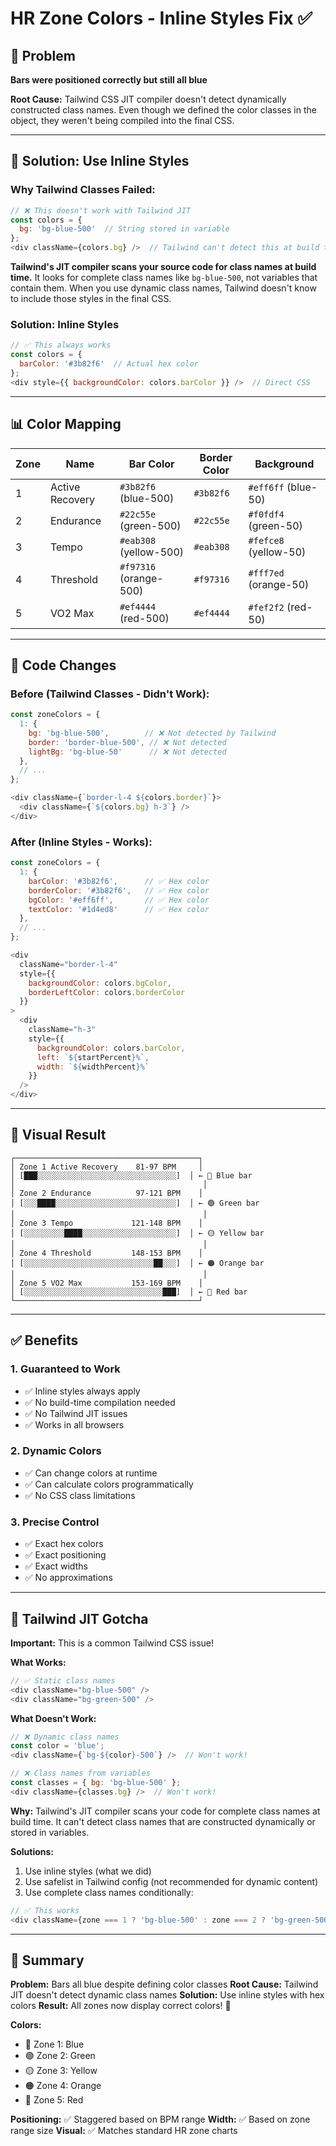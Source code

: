 # HR Zone Colors - Inline Styles Fix ✅

## 🐛 Problem

**Bars were positioned correctly but still all blue**

**Root Cause:** Tailwind CSS JIT compiler doesn't detect dynamically constructed class names. Even though we defined the color classes in the object, they weren't being compiled into the final CSS.

---

## 🔧 Solution: Use Inline Styles

### **Why Tailwind Classes Failed:**

```javascript
// ❌ This doesn't work with Tailwind JIT
const colors = {
  bg: 'bg-blue-500'  // String stored in variable
};
<div className={colors.bg} />  // Tailwind can't detect this at build time
```

**Tailwind's JIT compiler scans your source code for class names at build time.** It looks for complete class names like `bg-blue-500`, not variables that contain them. When you use dynamic class names, Tailwind doesn't know to include those styles in the final CSS.

### **Solution: Inline Styles**

```javascript
// ✅ This always works
const colors = {
  barColor: '#3b82f6'  // Actual hex color
};
<div style={{ backgroundColor: colors.barColor }} />  // Direct CSS
```

---

## 📊 Color Mapping

| Zone | Name | Bar Color | Border Color | Background |
|------|------|-----------|--------------|------------|
| 1 | Active Recovery | `#3b82f6` (blue-500) | `#3b82f6` | `#eff6ff` (blue-50) |
| 2 | Endurance | `#22c55e` (green-500) | `#22c55e` | `#f0fdf4` (green-50) |
| 3 | Tempo | `#eab308` (yellow-500) | `#eab308` | `#fefce8` (yellow-50) |
| 4 | Threshold | `#f97316` (orange-500) | `#f97316` | `#fff7ed` (orange-50) |
| 5 | VO2 Max | `#ef4444` (red-500) | `#ef4444` | `#fef2f2` (red-50) |

---

## 🔧 Code Changes

### **Before (Tailwind Classes - Didn't Work):**

```javascript
const zoneColors = {
  1: { 
    bg: 'bg-blue-500',        // ❌ Not detected by Tailwind
    border: 'border-blue-500', // ❌ Not detected
    lightBg: 'bg-blue-50'      // ❌ Not detected
  },
  // ...
};

<div className={`border-l-4 ${colors.border}`}>
  <div className={`${colors.bg} h-3`} />
</div>
```

### **After (Inline Styles - Works):**

```javascript
const zoneColors = {
  1: { 
    barColor: '#3b82f6',      // ✅ Hex color
    borderColor: '#3b82f6',   // ✅ Hex color
    bgColor: '#eff6ff',       // ✅ Hex color
    textColor: '#1d4ed8'      // ✅ Hex color
  },
  // ...
};

<div 
  className="border-l-4"
  style={{ 
    backgroundColor: colors.bgColor,
    borderLeftColor: colors.borderColor
  }}
>
  <div 
    className="h-3"
    style={{ 
      backgroundColor: colors.barColor,
      left: `${startPercent}%`,
      width: `${widthPercent}%`
    }}
  />
</div>
```

---

## 🎨 Visual Result

```
┌─────────────────────────────────────────┐
│ Zone 1 Active Recovery    81-97 BPM     │
│ [███░░░░░░░░░░░░░░░░░░░░░░░░░░░░░░░]  │ ← 🔵 Blue bar
│                                          │
│ Zone 2 Endurance          97-121 BPM    │
│ [░░░████░░░░░░░░░░░░░░░░░░░░░░░░░░░]  │ ← 🟢 Green bar
│                                          │
│ Zone 3 Tempo             121-148 BPM    │
│ [░░░░░░░░░████░░░░░░░░░░░░░░░░░░░░░]  │ ← 🟡 Yellow bar
│                                          │
│ Zone 4 Threshold         148-153 BPM    │
│ [░░░░░░░░░░░░░░░░░░░░░░░░░░░░░██░░░]  │ ← 🟠 Orange bar
│                                          │
│ Zone 5 VO2 Max           153-169 BPM    │
│ [░░░░░░░░░░░░░░░░░░░░░░░░░░░░░░░███]  │ ← 🔴 Red bar
└─────────────────────────────────────────┘
```

---

## ✅ Benefits

### **1. Guaranteed to Work**
- ✅ Inline styles always apply
- ✅ No build-time compilation needed
- ✅ No Tailwind JIT issues
- ✅ Works in all browsers

### **2. Dynamic Colors**
- ✅ Can change colors at runtime
- ✅ Can calculate colors programmatically
- ✅ No CSS class limitations

### **3. Precise Control**
- ✅ Exact hex colors
- ✅ Exact positioning
- ✅ Exact widths
- ✅ No approximations

---

## 📝 Tailwind JIT Gotcha

**Important:** This is a common Tailwind CSS issue!

**What Works:**
```javascript
// ✅ Static class names
<div className="bg-blue-500" />
<div className="bg-green-500" />
```

**What Doesn't Work:**
```javascript
// ❌ Dynamic class names
const color = 'blue';
<div className={`bg-${color}-500`} />  // Won't work!

// ❌ Class names from variables
const classes = { bg: 'bg-blue-500' };
<div className={classes.bg} />  // Won't work!
```

**Why:** Tailwind's JIT compiler scans your code for complete class names at build time. It can't detect class names that are constructed dynamically or stored in variables.

**Solutions:**
1. Use inline styles (what we did)
2. Use safelist in Tailwind config (not recommended for dynamic content)
3. Use complete class names conditionally:
```javascript
// ✅ This works
<div className={zone === 1 ? 'bg-blue-500' : zone === 2 ? 'bg-green-500' : 'bg-yellow-500'} />
```

---

## 🎯 Summary

**Problem:** Bars all blue despite defining color classes
**Root Cause:** Tailwind JIT doesn't detect dynamic class names
**Solution:** Use inline styles with hex colors
**Result:** All zones now display correct colors! 🎉

**Colors:**
- 🔵 Zone 1: Blue
- 🟢 Zone 2: Green
- 🟡 Zone 3: Yellow
- 🟠 Zone 4: Orange
- 🔴 Zone 5: Red

**Positioning:** ✅ Staggered based on BPM range
**Width:** ✅ Based on zone range size
**Visual:** ✅ Matches standard HR zone charts
